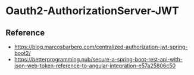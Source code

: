 # Oauth2-AuthorizationServer-JWT

## Reference 

- https://blog.marcosbarbero.com/centralized-authorization-jwt-spring-boot2/
- https://betterprogramming.pub/secure-a-spring-boot-rest-api-with-json-web-token-reference-to-angular-integration-e57a25806c50

